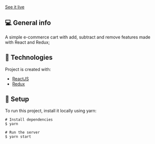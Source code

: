 [See it live](https://cart-example.netlify.app/)

## :computer: General info
A simple e-commerce cart with add, subtract and remove features made with React and Redux;
	
## :rocket: Technologies
Project is created with:
* [ReactJS](https://reactjs.org/)
* [Redux](https://redux.js.org/)
	
## :triangular_ruler: Setup

To run this project, install it locally using yarn:

```
# Install dependencies
$ yarn

# Run the server
$ yarn start
```
